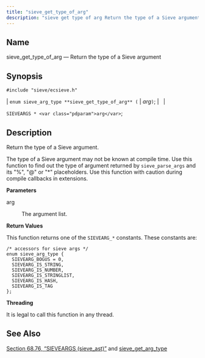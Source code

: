 ```yaml
---
title: "sieve_get_type_of_arg"
description: "sieve get type of arg Return the type of a Sieve argument enum sieve arg type sieve get type of arg arg SIEVEARGS arg Return the type of a Sieve argument The type of a Sieve argument may not be known at compile time Use this function to find out..."
---
```


<a name="apis.sieve_get_type_of_arg"></a> 
## Name

sieve_get_type_of_arg — Return the type of a Sieve argument

## Synopsis

`#include "sieve/ecsieve.h"`

| `enum sieve_arg_type **sieve_get_type_of_arg** (` | <var class="pdparam">arg</var>`)`; |   |

`SIEVEARGS * <var class="pdparam">arg</var>`;<a name="idp60194032"></a> 
## Description

Return the type of a Sieve argument.

The type of a Sieve argument may not be known at compile time. Use this function to find out the type of argument returned by `sieve_parse_args` and its "%", "@" or "*" placeholders. Use this function with caution during compile callbacks in extensions.

**<a name="idp60196384"></a> Parameters**

<dl class="variablelist">

<dt>arg</dt>

<dd>

The argument list.

</dd>

</dl>

**<a name="idp60199104"></a> Return Values**

This function returns one of the `SIEVEARG_*` constants. These constants are:

```
/* accessors for sieve args */
enum sieve_arg_type {
  SIEVEARG_BOGUS = 0,
  SIEVEARG_IS_STRING,
  SIEVEARG_IS_NUMBER,
  SIEVEARG_IS_STRINGLIST,
  SIEVEARG_IS_HASH,
  SIEVEARG_IS_TAG
};
```
**<a name="idp60201408"></a> Threading**

It is legal to call this function in any thread.

<a name="idp60202832"></a> 
## See Also

[Section 68.76, “SIEVEARGS (sieve_ast)”](structs.sieve_ast "68.76. SIEVEARGS (sieve_ast)") and [sieve_get_arg_type](/momentum/3/3-api/apis-sieve-get-arg-type)